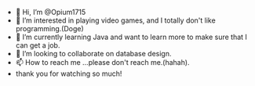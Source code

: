 - 👋 Hi, I’m @Opium1715
- 👀 I’m interested in playing video games, and I totally don't like programming.(Doge)
- 🌱 I’m currently learning Java and want to learn more to make sure that I can get a job.
- 💞️ I’m looking to collaborate on database design.
- 📫 How to reach me ...please don't reach me.(hahah).
- thank you for watching so much!
<!---
Opium1715/Opium1715 is a ✨ special ✨ repository because its `README.md` (this file) appears on your GitHub profile.
You can click the Preview link to take a look at your changes.
--->
